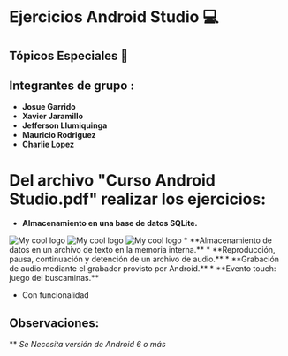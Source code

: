 # Ejercicios Android Studio :computer:

## Tópicos Especiales :iphone:

## Integrantes de grupo : 

* **Josue Garrido** 
* **Xavier Jaramillo** 
* **Jefferson Llumiquinga**  
* **Mauricio Rodriguez**
* **Charlie Lopez**


# Del archivo "Curso Android Studio.pdf" realizar los ejercicios:

* **Almacenamiento en una base de datos SQLite.**

<img src="../master/1. Almacenamiento en una Base de Datos SQLite/1.png" alt="My cool logo"/>
<img src="../master/1. Almacenamiento en una Base de Datos SQLite/2.png" alt="My cool logo"/>
<img src="../master/1. Almacenamiento en una Base de Datos SQLite/3.png" alt="My cool logo"/>
* **Almacenamiento de datos en un archivo de texto en la memoria interna.**
* **Reproducción, pausa, continuación y detención de un archivo de audio.**
* **Grabación de audio mediante el grabador provisto por Android.**
* **Evento touch: juego del buscaminas.**




* Con funcionalidad


## Observaciones:

** *Se Necesita versión de Android 6 o más*


